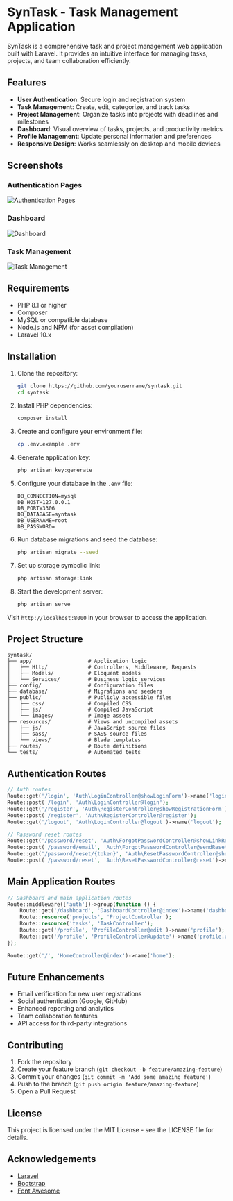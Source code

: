 # SynTask - Task Management Application

SynTask is a comprehensive task and project management web application built with Laravel. It provides an intuitive interface for managing tasks, projects, and team collaboration efficiently.

## Features

- **User Authentication**: Secure login and registration system
- **Task Management**: Create, edit, categorize, and track tasks
- **Project Management**: Organize tasks into projects with deadlines and milestones
- **Dashboard**: Visual overview of tasks, projects, and productivity metrics
- **Profile Management**: Update personal information and preferences
- **Responsive Design**: Works seamlessly on desktop and mobile devices

## Screenshots

### Authentication Pages
![Authentication Pages](screenshots/auth-pages.png)

### Dashboard
![Dashboard](screenshots/dashboard.png)

### Task Management
![Task Management](screenshots/task-management.png)

## Requirements

- PHP 8.1 or higher
- Composer
- MySQL or compatible database
- Node.js and NPM (for asset compilation)
- Laravel 10.x

## Installation

1. Clone the repository:
   ```bash
   git clone https://github.com/yourusername/syntask.git
   cd syntask
   ```

2. Install PHP dependencies:
   ```bash
   composer install
   ```

3. Create and configure your environment file:
   ```bash
   cp .env.example .env
   ```

4. Generate application key:
   ```bash
   php artisan key:generate
   ```

5. Configure your database in the `.env` file:
   ```
   DB_CONNECTION=mysql
   DB_HOST=127.0.0.1
   DB_PORT=3306
   DB_DATABASE=syntask
   DB_USERNAME=root
   DB_PASSWORD=
   ```

6. Run database migrations and seed the database:
   ```bash
   php artisan migrate --seed
   ```

7. Set up storage symbolic link:
   ```bash
   php artisan storage:link
   ```

8. Start the development server:
   ```bash
   php artisan serve
   ```

Visit `http://localhost:8000` in your browser to access the application.

## Project Structure

```
syntask/
├── app/                  # Application logic
│   ├── Http/             # Controllers, Middleware, Requests
│   ├── Models/           # Eloquent models
│   └── Services/         # Business logic services
├── config/               # Configuration files
├── database/             # Migrations and seeders
├── public/               # Publicly accessible files
│   ├── css/              # Compiled CSS
│   ├── js/               # Compiled JavaScript
│   └── images/           # Image assets
├── resources/            # Views and uncompiled assets
│   ├── js/               # JavaScript source files
│   ├── sass/             # SASS source files
│   └── views/            # Blade templates
├── routes/               # Route definitions
└── tests/                # Automated tests
```

## Authentication Routes

```php
// Auth routes
Route::get('/login', 'Auth\LoginController@showLoginForm')->name('login');
Route::post('/login', 'Auth\LoginController@login');
Route::get('/register', 'Auth\RegisterController@showRegistrationForm')->name('register');
Route::post('/register', 'Auth\RegisterController@register');
Route::get('/logout', 'Auth\LoginController@logout')->name('logout');

// Password reset routes
Route::get('/password/reset', 'Auth\ForgotPasswordController@showLinkRequestForm')->name('password.request');
Route::post('/password/email', 'Auth\ForgotPasswordController@sendResetLinkEmail')->name('password.email');
Route::get('/password/reset/{token}', 'Auth\ResetPasswordController@showResetForm')->name('password.reset');
Route::post('/password/reset', 'Auth\ResetPasswordController@reset')->name('password.update');
```

## Main Application Routes

```php
// Dashboard and main application routes
Route::middleware(['auth'])->group(function () {
    Route::get('/dashboard', 'DashboardController@index')->name('dashboard');
    Route::resource('projects', 'ProjectController');
    Route::resource('tasks', 'TaskController');
    Route::get('/profile', 'ProfileController@edit')->name('profile');
    Route::put('/profile', 'ProfileController@update')->name('profile.update');
});

Route::get('/', 'HomeController@index')->name('home');
```

## Future Enhancements

- Email verification for new user registrations
- Social authentication (Google, GitHub)
- Enhanced reporting and analytics
- Team collaboration features
- API access for third-party integrations

## Contributing

1. Fork the repository
2. Create your feature branch (`git checkout -b feature/amazing-feature`)
3. Commit your changes (`git commit -m 'Add some amazing feature'`)
4. Push to the branch (`git push origin feature/amazing-feature`)
5. Open a Pull Request

## License

This project is licensed under the MIT License - see the LICENSE file for details.

## Acknowledgements

- [Laravel](https://laravel.com)
- [Bootstrap](https://getbootstrap.com)
- [Font Awesome](https://fontawesome.com)
